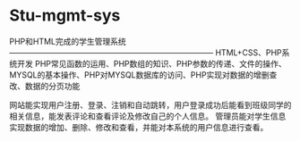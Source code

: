 # Stu-mgmt-sys
PHP和HTML完成的学生管理系统
——————————————————————————
HTML+CSS、PHP系统开发
PHP常见函数的运用、PHP数组的知识、PHP参数的传递、文件的操作、MYSQL的基本操作、PHP对MYSQL数据库的访问、PHP实现对数据的增删查改、数据的分页功能

网站能实现用户注册、登录、注销和自动跳转，用户登录成功后能看到班级同学的相关信息，能发表评论和查看评论及修改自己的个人信息。
管理员能对学生信息实现数据的增加、删除、修改和查看，并能对本系统的用户信息进行查看。
